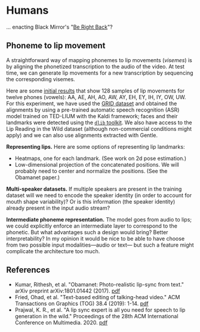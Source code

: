 # Humans

... enacting Black Mirror's "[Be Right Back](https://www.imdb.com/title/tt2290780/)"?

## Phoneme to lip movement

A straightforward way of mapping phonemes to lip movements (_visemes_) is by aligning the phonetized transcription to the audio of the video.
At test time, we can generate lip movements for a new transcription by sequencing the corresponding visemes.

Here are some [initial results](http://speed.pub.ro/xts/backup-2020-05-20) that show 128 samples of lip movements for twelve phones (vowels):
AA, AE, AH, AO, AW, AY, EH, EY, IH, IY, OW, UW.
For this experiment, we have used the [GRID dataset](https://pubmed.ncbi.nlm.nih.gov/17139705/) and
obtained the alignments by using a pre-trained automatic speech recognition (ASR) model trained on TED-LIUM with the Kaldi framework;
faces and their landmarks were detected using the [`dlib` toolkit](http://dlib.net/).
We also have access to the Lip Reading in the Wild dataset (although non-commercial conditions might apply) and we can also use alignments extracted with Gentle.

**Representing lips.**
Here are some options of representing lip landmarks:

- Heatmaps, one for each landmark.
(See work on 2d pose estimation.)
- Low-dimensional projection of the concatenated positions.
We will probably need to center and normalize the positions.
(See the Obamanet paper.)

**Multi-speaker datasets.**
If multiple speakers are present in the training dataset will we need to encode the speaker identity (in order to account for mouth shape variability)?
Or is this information (the speaker identity) already present in the input audio stream?

**Intermediate phoneme representation.**
The model goes from audio to lips;
we could explicitly enforce an intermediate layer to correspond to the phonetic.
But what advantages such a design would bring? Better interpretability?
In my opinion it would be nice to be able to have choose from two possible input modalities—audio or text—
but such a feature might complicate the architecture too much.

## References

- Kumar, Rithesh, et al. "Obamanet: Photo-realistic lip-sync from text." arXiv preprint arXiv:1801.01442 (2017). [pdf](https://arxiv.org/pdf/1801.01442.pdf)
- Fried, Ohad, et al. "Text-based editing of talking-head video." ACM Transactions on Graphics (TOG) 38.4 (2019): 1-14. [pdf](https://dl.acm.org/doi/pdf/10.1145/3306346.3323028)
- Prajwal, K. R., et al. "A lip sync expert is all you need for speech to lip generation in the wild." Proceedings of the 28th ACM International Conference on Multimedia. 2020. [pdf](http://cvit.iiit.ac.in/research/projects/cvit-projects/a-lip-sync-expert-is-all-you-need-for-speech-to-lip-generation-in-the-wild/)
